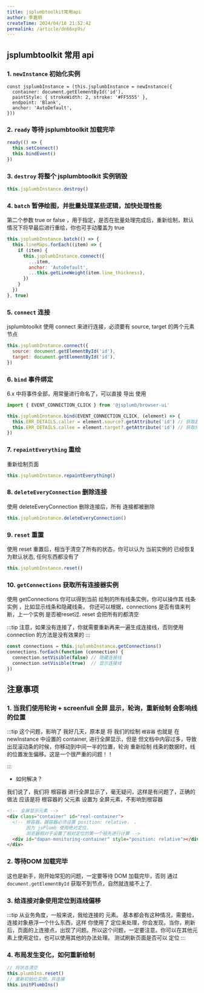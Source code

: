 ```yaml
---
title: jsplumbtoolkit常用api
author: 李嘉明
createTime: 2024/04/18 21:52:42
permalink: /article/dn66xp9s/
---
```


## jsplumbtoolkit 常用 api

### 1. `newInstance` 初始化实例

```js{1}
const jsplumbInstance = (this.jsplumbInstance = newInstance({
  container: document.getElementById('id'),
  paintStyle: { strokeWidth: 2, stroke: '#FF5555' },
  endpoint: 'Blank',
  anchor: 'AutoDefault',
}))
```

### 2. `ready` 等待 jsplumbtoolkit 加载完毕

```js
ready(() => {
  this.setConnect()
  this.bindEvent()
})
```

### 3. `destroy` 将整个 jsplumbtoolkit 实例销毁

```js
this.jsplumbInstance.destroy()
```

### 4. `batch` 暂停绘图，并批量处理某些逻辑，加快处理性能

第二个参数 true or false ，用于指定，是否在批量处理完成后，重新绘制，默认情况下将早最后进行重绘，你也可手动覆盖为 true

```js
this.jsplumbInstance.batch(() => {
  this.lineMaps.forEach((item) => {
    if (item) {
      this.jsplumbInstance.connect({
        ...item,
        anchor: 'AutoDefault',
        ...this.getLineWeight(item.line_thickness),
      })
    }
  })
}, true)
```

### 5. `connect` 连接

jsplumbtoolkit 使用 connect 来进行连接，必须要有 source, target 的两个元素节点

```js
this.jsplumbInstance.connect({
  source: document.getElementById('id'),
  target: document.getElementById('id'),
})
```

### 6. `bind` 事件绑定

6.x 中将事件全部，用常量进行命名了，可以直接 导出 使用

```js
import { EVENT_CONNECTION_CLICK } from '@jsplumb/browser-ui'

this.jsplumbInstance.bind(EVENT_CONNECTION_CLICK, (element) => {
  this.ERR_DETAILS.caller = element.source?.getAttribute('id') // 获取起点元素ID
  this.ERR_DETAILS.callee = element.target?.getAttribute('id') // 获取终点元素ID
})
```

### 7. `repaintEverything` 重绘

重新绘制页面

```js
this.jsplumbInstance.repaintEverything()
```

### 8. `deleteEveryConnection` 删除连接

使用 deleteEveryConnection 删除连接后，所有 连接都被删除

```js
this.jsplumbInstance.deleteEveryConnection()
```

### 9. `reset` 重置

使用 reset 重置后，相当于清空了所有的状态，你可以认为 当前实例的 已经恢复为默认状态, 任何东西都没有了

```js
this.jsplumbInstance.reset()
```

### 10. `getConnections` 获取所有连接器实例

使用 getConnections 你可以得到当前 绘制的所有线条实例，你可以操作其 线条实例 ，比如显示线条和隐藏线条，
你还可以根据，connections 是否有值来判断，上一个实例 是否被reset过. reset 会把所有的都清空

:::tip
注意，如果没有连接了，你就需要重新再来一遍生成连接线，否则使用 connection 的方法是没有效果的
:::

```js
const connections = this.jsplumbInstance.getConnections()
connections.forEach(function (connection) {
  connection.setVisible(false) // 隐藏连接线
  connection.setVisible(true)  // 显示连接线
})
```

## 注意事项

### 1. 当我们使用轮询 + screenfull 全屏 显示，轮询，重新绘制 会影响线的位置

:::tip
这个问题，影响了 我好几天，原本是 将 我们的绘制 `根容器` 也就是 在 newInstance 中设置的 container, 进行全屏显示，但是 但文档中内容过多，导致出现滚动条的时候，你移动到中间一半的位置，轮询 重新绘制 线条的数据时，线的位置发生偏移。这是一个很严重的问题！！

:::

- 如何解决？

我们说了，我们将 根容器 进行全屏显示了，毫无疑问，这样是有问题了，正确的做法 应该是将 根容器的 父元素 设置为 全屏元素，不影响到根容器

```html
<!-- 全屏显示元素 -->
<div class="container" id="real-container">
  <!-- 根容器，跟容器必须设置 position: relative， 、
       因为 jsPlumb 使用绝对定位，
       浏览器相对于设置了相对定位的第一个祖先进行计算 -->
  <div id="dapan-monitoring-container" style="position: relative"></div>
</div>
```


### 2. 等待DOM 加载完毕

这也是新手，刚开始常犯的问题，一定要等待 DOM 加载完毕，否则 通过 `document.getElementById` 获取不到节点，自然就连接不上了.


### 3. 给连接对象使用定位到连线偏移
:::tip
从业务角度，一般来说，我给连接的 元素。 基本都会有这种情况，需要给，连接对象悬浮一个什么东西，这样 你使用了 定位来处理，你会发现，当你，刷新后，页面的上连接点，出现了问题。所以这个问题，一定要注意。你可以在其他元素上使用定位，也可以使用其他的办法处理。 测试刷新页面是否可以 定位
:::


### 4. 布局发生变化，如何重新绘制

```js
// 将状态清空
this.plumbIns.reset()
// 重新初始化实例，并连接
this.initPlumbIns()
```